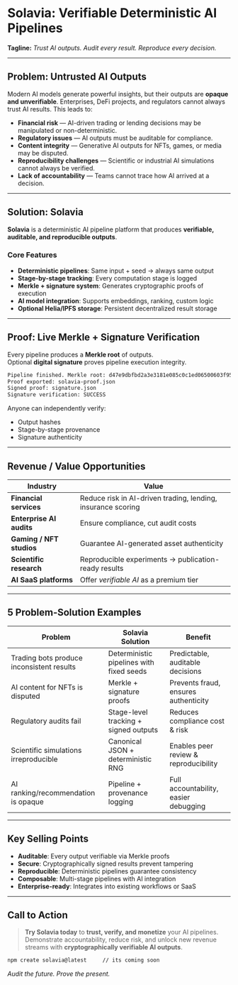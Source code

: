 # Solavia: Verifiable Deterministic AI Pipelines

**Tagline:** *Trust AI outputs. Audit every result. Reproduce every decision.*

---

## Problem: Untrusted AI Outputs

Modern AI models generate powerful insights, but their outputs are **opaque and unverifiable**. Enterprises, DeFi projects, and regulators cannot always trust AI results. This leads to:

- **Financial risk** — AI-driven trading or lending decisions may be manipulated or non-deterministic.  
- **Regulatory issues** — AI outputs must be auditable for compliance.  
- **Content integrity** — Generative AI outputs for NFTs, games, or media may be disputed.  
- **Reproducibility challenges** — Scientific or industrial AI simulations cannot always be verified.  
- **Lack of accountability** — Teams cannot trace how AI arrived at a decision.

---

## Solution: Solavia

**Solavia** is a deterministic AI pipeline platform that produces **verifiable, auditable, and reproducible outputs**.

### Core Features
- **Deterministic pipelines**: Same input + seed → always same output  
- **Stage-by-stage tracking**: Every computation stage is logged  
- **Merkle + signature system**: Generates cryptographic proofs of execution  
- **AI model integration**: Supports embeddings, ranking, custom logic  
- **Optional Helia/IPFS storage**: Persistent decentralized result storage  

---

## Proof: Live Merkle + Signature Verification

Every pipeline produces a **Merkle root** of outputs.  
Optional **digital signature** proves pipeline execution integrity.

```bash
Pipeline finished. Merkle root: d47e9dbfbd2a3e3181e085c0c1ed06500603f953f9bfc3bdd24338f0be5650a1
Proof exported: solavia-proof.json
Signed proof: signature.json
Signature verification: SUCCESS
```

Anyone can independently verify:  
- Output hashes  
- Stage-by-stage provenance  
- Signature authenticity  

---

## Revenue / Value Opportunities

| Industry | Value |
|--------|-------|
| **Financial services** | Reduce risk in AI-driven trading, lending, insurance scoring |
| **Enterprise AI audits** | Ensure compliance, cut audit costs |
| **Gaming / NFT studios** | Guarantee AI-generated asset authenticity |
| **Scientific research** | Reproducible experiments → publication-ready results |
| **AI SaaS platforms** | Offer *verifiable AI* as a premium tier |

---

## 5 Problem-Solution Examples

| Problem | Solavia Solution | Benefit |
|-------|------------------|--------|
| Trading bots produce inconsistent results | Deterministic pipelines with fixed seeds | Predictable, auditable decisions |
| AI content for NFTs is disputed | Merkle + signature proofs | Prevents fraud, ensures authenticity |
| Regulatory audits fail | Stage-level tracking + signed outputs | Reduces compliance cost & risk |
| Scientific simulations irreproducible | Canonical JSON + deterministic RNG | Enables peer review & reproducibility |
| AI ranking/recommendation is opaque | Pipeline + provenance logging | Full accountability, easier debugging |

---

## Key Selling Points

- **Auditable**: Every output verifiable via Merkle proofs  
- **Secure**: Cryptographically signed results prevent tampering  
- **Reproducible**: Deterministic pipelines guarantee consistency  
- **Composable**: Multi-stage pipelines with AI integration  
- **Enterprise-ready**: Integrates into existing workflows or SaaS  

---

## Call to Action

> **Try Solavia today** to **trust, verify, and monetize** your AI pipelines.  
> Demonstrate accountability, reduce risk, and unlock new revenue streams with **cryptographically verifiable AI outputs**.

```bash
npm create solavia@latest     // its coming soon
```

*Audit the future. Prove the present.*